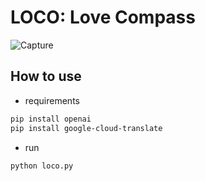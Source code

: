 # LOCO: Love Compass

![Capture](https://user-images.githubusercontent.com/56618962/232636750-10ae29a9-73f5-47e0-81f9-7d91ff6e9e9a.PNG)


## How to use

- requirements

```bash
pip install openai
pip install google-cloud-translate
```

- run

```bash
python loco.py
```
